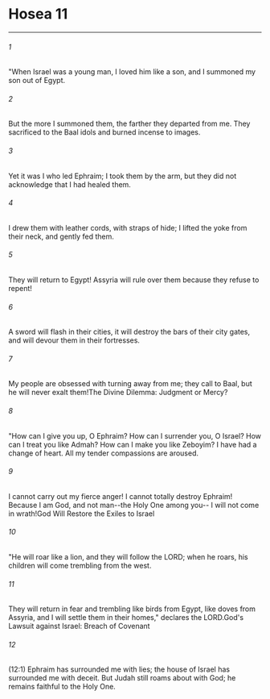# Hosea 11
***



###### 1 
"When Israel was a young man, I loved him like a son, and I summoned my son out of Egypt. 

###### 2 
But the more I summoned them, the farther they departed from me. They sacrificed to the Baal idols and burned incense to images. 

###### 3 
Yet it was I who led Ephraim; I took them by the arm, but they did not acknowledge that I had healed them. 

###### 4 
I drew them with leather cords, with straps of hide; I lifted the yoke from their neck, and gently fed them. 

###### 5 
They will return to Egypt! Assyria will rule over them because they refuse to repent! 

###### 6 
A sword will flash in their cities, it will destroy the bars of their city gates, and will devour them in their fortresses. 

###### 7 
My people are obsessed with turning away from me; they call to Baal, but he will never exalt them!The Divine Dilemma: Judgment or Mercy? 

###### 8 
"How can I give you up, O Ephraim? How can I surrender you, O Israel? How can I treat you like Admah? How can I make you like Zeboyim? I have had a change of heart. All my tender compassions are aroused. 

###### 9 
I cannot carry out my fierce anger! I cannot totally destroy Ephraim! Because I am God, and not man--the Holy One among you-- I will not come in wrath!God Will Restore the Exiles to Israel 

###### 10 
"He will roar like a lion, and they will follow the LORD; when he roars, his children will come trembling from the west. 

###### 11 
They will return in fear and trembling like birds from Egypt, like doves from Assyria, and I will settle them in their homes," declares the LORD.God's Lawsuit against Israel: Breach of Covenant 

###### 12 
(12:1) Ephraim has surrounded me with lies; the house of Israel has surrounded me with deceit. But Judah still roams about with God; he remains faithful to the Holy One.
